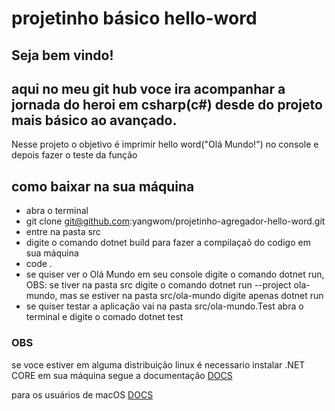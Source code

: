 # projetinho básico hello-word

## Seja bem vindo!

## aqui no meu git hub voce ira acompanhar a jornada do heroi em csharp(c#) desde do projeto mais básico ao avançado.


Nesse projeto o objetivo é imprimir hello word("Olá Mundo!") no console e depois fazer o teste da função


## como baixar na sua máquina

- abra o terminal
- git clone git@github.com:yangwom/projetinho-agregador-hello-word.git
- entre na pasta src
- digite o comando dotnet build para fazer a compilaçaõ do codigo em sua máquina
- code .
- se quiser ver o Olá Mundo em seu console digite o comando dotnet run, OBS: se tiver na pasta src digite o comando dotnet run --project ola-mundo, mas se estiver na pasta src/ola-mundo  digite apenas dotnet run
- se quiser testar a aplicação vai na pasta src/ola-mundo.Test abra o terminal e digite o comado dotnet test

### OBS 

se voce estiver em alguma distribuição linux é necessario instalar .NET CORE em sua máquina segue a documentação [DOCS](https://docs.microsoft.com/pt-br/dotnet/core/install/linux)

para os usuários de macOS [DOCS](https://docs.microsoft.com/pt-br/dotnet/core/install/macOS)
